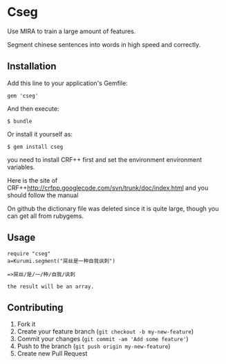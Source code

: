 # Cseg

Use MIRA to train a large amount of features.

Segment chinese sentences into words in high speed and correctly.

## Installation

Add this line to your application's Gemfile:

    gem 'cseg'

And then execute:

    $ bundle

Or install it yourself as:

    $ gem install cseg

you need to install CRF++ first and set the environment environment variables.

Here is the site of CRF++<http://crfpp.googlecode.com/svn/trunk/doc/index.html> and you should follow the manual

On github the dictionary file was deleted since it is quite large, though you can get all from rubygems.
	
## Usage

    require "cseg"
    a=Kurumi.segment("屌丝是一种自我讽刺")
    
    =>屌丝/是/一/种/自我/讽刺
	
	the result will be an array.
	

## Contributing

1. Fork it
2. Create your feature branch (`git checkout -b my-new-feature`)
3. Commit your changes (`git commit -am 'Add some feature'`)
4. Push to the branch (`git push origin my-new-feature`)
5. Create new Pull Request
